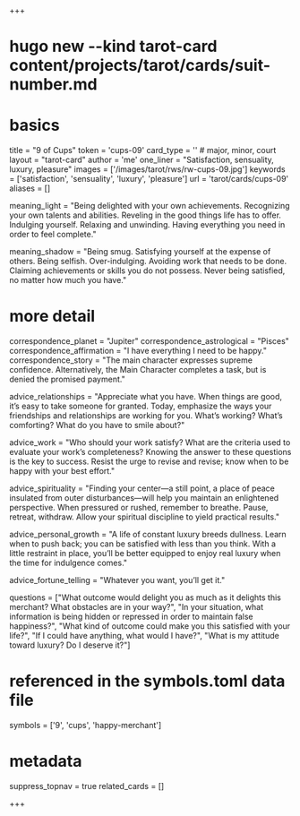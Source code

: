 +++
# hugo new --kind tarot-card content/projects/tarot/cards/suit-number.md
# basics
title     		 = "9 of Cups"
token					 = 'cups-09'
card_type			 = '' # major, minor, court
layout				 = "tarot-card"
author    		 = 'me'
one_liner 		 = "Satisfaction, sensuality, luxury, pleasure"
images				 = ['/images/tarot/rws/rw-cups-09.jpg']
keywords			 = ['satisfaction', 'sensuality', 'luxury', 'pleasure']
url						 = 'tarot/cards/cups-09'
aliases				 = []

meaning_light  = "Being delighted with your own achievements. Recognizing your own talents and abilities. Reveling in the good things life has to offer. Indulging yourself. Relaxing and unwinding. Having everything you need in order to feel complete."

meaning_shadow = "Being smug. Satisfying yourself at the expense of others. Being selfish. Over-indulging. Avoiding work that needs to be done. Claiming achievements or skills you do not possess. Never being satisfied, no matter how much you have."

# more detail
correspondence_planet 			= "Jupiter"
correspondence_astrological = "Pisces"
correspondence_affirmation  = "I have everything I need to be happy."
correspondence_story 				= "The main character expresses supreme confidence. Alternatively, the Main Character completes a task, but is denied the promised payment."

advice_relationships 	 = "Appreciate what you have. When things are good, it’s easy to take someone for granted. Today, emphasize the ways your friendships and relationships are working for you. What’s working? What’s comforting? What do you have to smile about?"

advice_work 					 = "Who should your work satisfy? What are the criteria used to evaluate your work’s completeness? Knowing the answer to these questions is the key to success. Resist the urge to revise and revise; know when to be happy with your best effort."

advice_spirituality 	 = "Finding your center—a still point, a place of peace insulated from outer disturbances—will help you maintain an enlightened perspective. When pressured or rushed, remember to breathe. Pause, retreat, withdraw. Allow your spiritual discipline to yield practical results."

advice_personal_growth = "A life of constant luxury breeds dullness. Learn when to push back; you can be satisfied with less than you think. With a little restraint in place, you’ll be better equipped to enjoy real luxury when the time for indulgence comes."

advice_fortune_telling = "Whatever you want, you’ll get it."

questions	= ["What outcome would delight you as much as it delights this merchant? What obstacles are in your way?", "In your situation, what information is being hidden or repressed in order to maintain false happiness?", "What kind of outcome could make you this satisfied with your life?", "If I could have anything, what would I have?", "What is my attitude toward luxury? Do I deserve it?"]

# referenced in the symbols.toml data file
symbols	  = ['9', 'cups', 'happy-merchant']

# metadata
suppress_topnav = true
related_cards 	= []

+++
